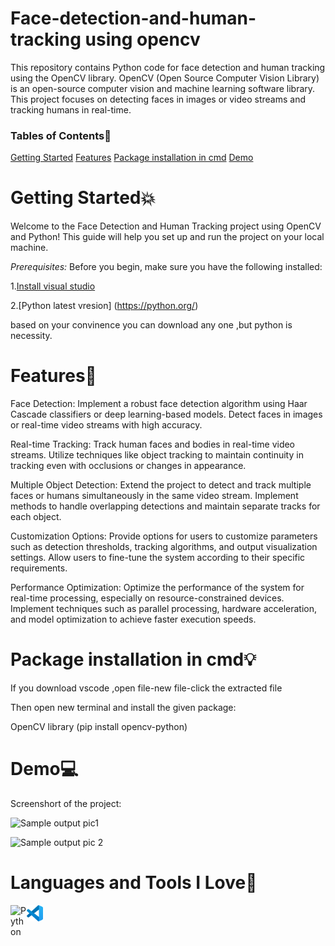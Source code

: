 # Face-detection-and-human-tracking using opencv 
This repository contains Python code for face detection and human tracking using the OpenCV library. OpenCV (Open Source Computer Vision Library) is an open-source computer vision and machine learning software library. This project focuses on detecting faces in images or video streams and tracking humans in real-time.


### Tables of Contents📜

[Getting Started](https://github.com/dhanushharish/face-detection-and-human-tracking/main.README.md#getting-started)
[Features](https://github.com/dhanushharish/face-detection-and-human-tracking/main.README.md#Features)
[Package installation in cmd](https://github.com/dhanushharish/face-detection-and-human-tracking/main.README.md#Package-installation-in-cmd)
[Demo](https://github.com/dhanushharish/face-detection-and-human-tracking/main.README.md#demo)

# Getting Started💥
Welcome to the Face Detection and Human Tracking project using OpenCV and Python! This guide will help you set up and run the project on your local machine.

_Prerequisites:_
Before you begin, make sure you have the following installed:

1.[Install visual studio](https://code.visualstudio.com/)


2.[Python latest vresion] (https://python.org/)

based on your convinence you can download any one ,but python is necessity.

# Features💫

Face Detection: Implement a robust face detection algorithm using Haar Cascade classifiers or deep learning-based models. Detect faces in images or real-time video streams with high accuracy.

Real-time Tracking: Track human faces and bodies in real-time video streams. Utilize techniques like object tracking to maintain continuity in tracking even with occlusions or changes in appearance.

Multiple Object Detection: Extend the project to detect and track multiple faces or humans simultaneously in the same video stream. Implement methods to handle overlapping detections and maintain separate tracks for each object.

Customization Options: Provide options for users to customize parameters such as detection thresholds, tracking algorithms, and output visualization settings. Allow users to fine-tune the system according to their specific requirements.

Performance Optimization: Optimize the performance of the system for real-time processing, especially on resource-constrained devices. Implement techniques such as parallel processing, hardware acceleration, and model optimization to achieve faster execution speeds.

# Package installation in cmd💡

If you download vscode ,open file-new file-click the extracted file

Then open new terminal and install the given package:

OpenCV library (pip install opencv-python)

# Demo💻
Screenshort of the project:

![Sample output pic1](https://github.com/Dhanushharish/Face-detection-and-human-tracking/assets/91535902/0d2b14ca-ff09-4537-8e7c-fe5591daeab8)

![Sample output pic 2](https://github.com/Dhanushharish/Face-detection-and-human-tracking/assets/91535902/7bfd7009-6c09-43ae-9e61-aad801a999c9)



# Languages and Tools I Love💙

[<img align="left" alt="Python" width="26px" src="https://upload.wikimedia.org/wikipedia/commons/thumb/c/c3/Python-logo-notext.svg/600px-Python-logo-notext.svg.png" />](https://python.org/)
[<img align="left" alt="Visual Studio Code" width="26px" src="https://raw.githubusercontent.com/github/explore/80688e429a7d4ef2fca1e82350fe8e3517d3494d/topics/visual-studio-code/visual-studio-code.png" />](https://code.visualstudio.com/)
